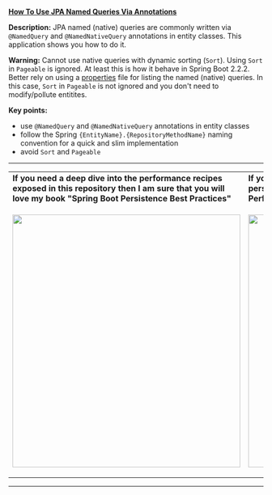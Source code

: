 **[How To Use JPA Named Queries Via Annotations](https://github.com/AnghelLeonard/Hibernate-SpringBoot/tree/master/HibernateSpringBootNamedQueriesViaAnnotations)**
  
**Description:** JPA named (native) queries are commonly written via `@NamedQuery` and `@NamedNativeQuery` annotations in entity classes.  This application shows you how to do it. 

**Warning:** Cannot use native queries with dynamic sorting (`Sort`). Using `Sort` in `Pageable` is ignored. At least this is how it behave in Spring Boot 2.2.2. Better rely on using a [properties](https://github.com/AnghelLeonard/Hibernate-SpringBoot/tree/master/HibernateSpringBootNamedQueriesInPropertiesFile) file for listing the named (native) queries. In this case, `Sort` in `Pageable` is not ignored and you don't need to modify/pollute entitites.
 
**Key points:**
- use `@NamedQuery` and `@NamedNativeQuery` annotations in entity classes
- follow the Spring `{EntityName}.{RepositoryMethodName}` naming convention for a quick and slim implementation
- avoid `Sort` and `Pageable`

-----------------------------------------------------------------------------------------------------------------------    
<table>
     <tr><td><b>If you need a deep dive into the performance recipes exposed in this repository then I am sure that you will love my book "Spring Boot Persistence Best Practices"</b></td><td><b>If you need a hand of tips and illustrations of 100+ Java persistence performance issues then "Java Persistence Performance Illustrated Guide" is for you.</b></td></tr>
     <tr><td>
<a href="https://www.apress.com/us/book/9781484256251"><p align="left"><img src="https://github.com/AnghelLeonard/Hibernate-SpringBoot/blob/master/Spring%20Boot%20Persistence%20Best%20Practices.jpg" height="500" width="450"/></p></a>
</td><td>
<a href="https://leanpub.com/java-persistence-performance-illustrated-guide"><p align="right"><img src="https://github.com/AnghelLeonard/Hibernate-SpringBoot/blob/master/Java%20Persistence%20Performance%20Illustrated%20Guide.jpg" height="500" width="450"/></p></a>
</td></tr></table>

-----------------------------------------------------------------------------------------------------------------------    

